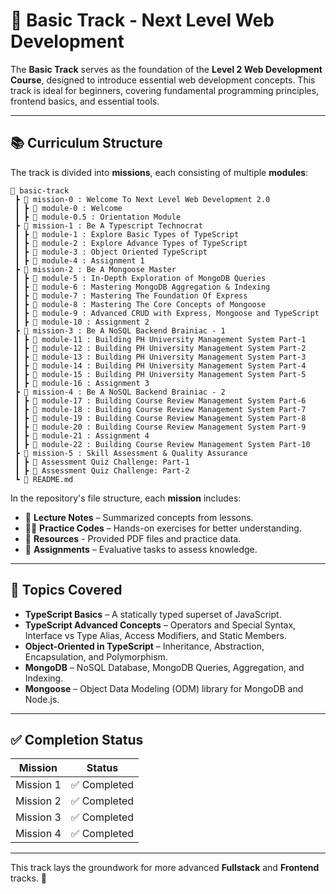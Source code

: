 # 🏁 Basic Track - Next Level Web Development

The **Basic Track** serves as the foundation of the **Level 2 Web Development Course**, designed to introduce essential web development concepts. This track is ideal for beginners, covering fundamental programming principles, frontend basics, and essential tools.

---

## 📚 Curriculum Structure

The track is divided into **missions**, each consisting of multiple **modules**:

```text
📂 basic-track
 ┣ 📂 mission-0 : Welcome To Next Level Web Development 2.0
 ┃ ┣ 📂 module-0 : Welcome
 ┃ ┣ 📂 module-0.5 : Orientation Module
 ┣ 📂 mission-1 : Be A Typescript Technocrat
 ┃ ┣ 📂 module-1 : Explore Basic Types of TypeScript
 ┃ ┣ 📂 module-2 : Explore Advance Types of TypeScript
 ┃ ┣ 📂 module-3 : Object Oriented TypeScript
 ┃ ┣ 📂 module-4 : Assignment 1
 ┣ 📂 mission-2 : Be A Mongoose Master
 ┃ ┣ 📂 module-5 : In-Depth Exploration of MongoDB Queries
 ┃ ┣ 📂 module-6 : Mastering MongoDB Aggregation & Indexing
 ┃ ┣ 📂 module-7 : Mastering The Foundation Of Express
 ┃ ┣ 📂 module-8 : Mastering The Core Concepts of Mongoose
 ┃ ┣ 📂 module-9 : Advanced CRUD with Express, Mongoose and TypeScript
 ┃ ┣ 📂 module-10 : Assignment 2
 ┣ 📂 mission-3 : Be A NoSQL Backend Brainiac - 1
 ┃ ┣ 📂 module-11 : Building PH University Management System Part-1
 ┃ ┣ 📂 module-12 : Building PH University Management System Part-2
 ┃ ┣ 📂 module-13 : Building PH University Management System Part-3
 ┃ ┣ 📂 module-14 : Building PH University Management System Part-4
 ┃ ┣ 📂 module-15 : Building PH University Management System Part-5
 ┃ ┣ 📂 module-16 : Assignment 3
 ┣ 📂 mission-4 : Be A NoSQL Backend Brainiac - 2
 ┃ ┣ 📂 module-17 : Building Course Review Management System Part-6
 ┃ ┣ 📂 module-18 : Building Course Review Management System Part-7
 ┃ ┣ 📂 module-19 : Building Course Review Management System Part-8
 ┃ ┣ 📂 module-20 : Building Course Review Management System Part-9
 ┃ ┣ 📂 module-21 : Assignment 4
 ┃ ┣ 📂 module-22 : Building Course Review Management System Part-10
 ┣ 📂 mission-5 : Skill Assessment & Quality Assurance
 ┃ ┣ 📝 Assessment Quiz Challenge: Part-1
 ┃ ┣ 📝 Assessment Quiz Challenge: Part-2
 ┗ 📜 README.md
```

In the repository's file structure, each **mission** includes:

- 📌 **Lecture Notes** – Summarized concepts from lessons.
- 🧑‍💻 **Practice Codes** – Hands-on exercises for better understanding.
- 📄 **Resources** - Provided PDF files and practice data.
- 📝 **Assignments** – Evaluative tasks to assess knowledge.

---

## 🎯 Topics Covered

- **TypeScript Basics** – A statically typed superset of JavaScript.
- **TypeScript Advanced Concepts** – Operators and Special Syntax, Interface vs Type Alias, Access Modifiers, and Static Members.
- **Object-Oriented in TypeScript** – Inheritance, Abstraction, Encapsulation, and Polymorphism.
- **MongoDB** – NoSQL Database, MongoDB Queries, Aggregation, and Indexing.
- **Mongoose** – Object Data Modeling (ODM) library for MongoDB and Node.js.

---

## ✅ Completion Status

| Mission   | Status         |
| --------- | -------------- |
| Mission 1 | ✅ Completed   |
| Mission 2 | ✅ Completed   |
| Mission 3 | ✅ Completed   |
| Mission 4 | ✅ Completed   |

---

This track lays the groundwork for more advanced **Fullstack** and **Frontend** tracks. 🚀
